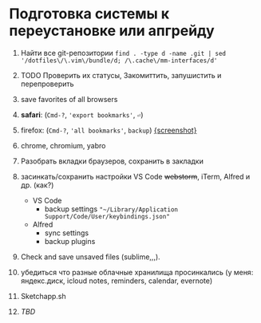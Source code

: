 # Подготовка системы к переустановке или апгрейду

1. Найти все git-репозитории
   `find . -type d -name .git | sed '/dotfiles\/\.vim\/bundle/d; /\.cache\/mm-interfaces/d'`
1. TODO Проверить их статусы, Закомиттить, запушистить и перепроверить
1. save favorites of all browsers
  11. **safari**: (`Cmd-?`, `'export bookmarks'`, `⏎`)
  12. firefox: (`Cmd-?`, `'all bookmarks'`, `backup`) [{screenshot}](https://yadi.sk/i/pHVE4pVAnBYAm)
  13. chrome, chromium, yabro
1. Разобрать вкладки браузеров, сохранить в закладки
1. засинкать/сохранить настройки VS Code ~~webstorm~~, iTerm, Alfred и др. (как?)
    - VS Code
        - backup settings `"~/Library/Application Support/Code/User/keybindings.json"`
   - Alfred
        - sync settings
        - backup plugins
1. Check and save unsaved files (sublime,,,).
1. убедиться что разные облачные хранилища просинкались (у меня: яндекс.диск, icloud notes, reminders, calendar, evernote)

1. Sketchapp.sh

100500. _TBD_
